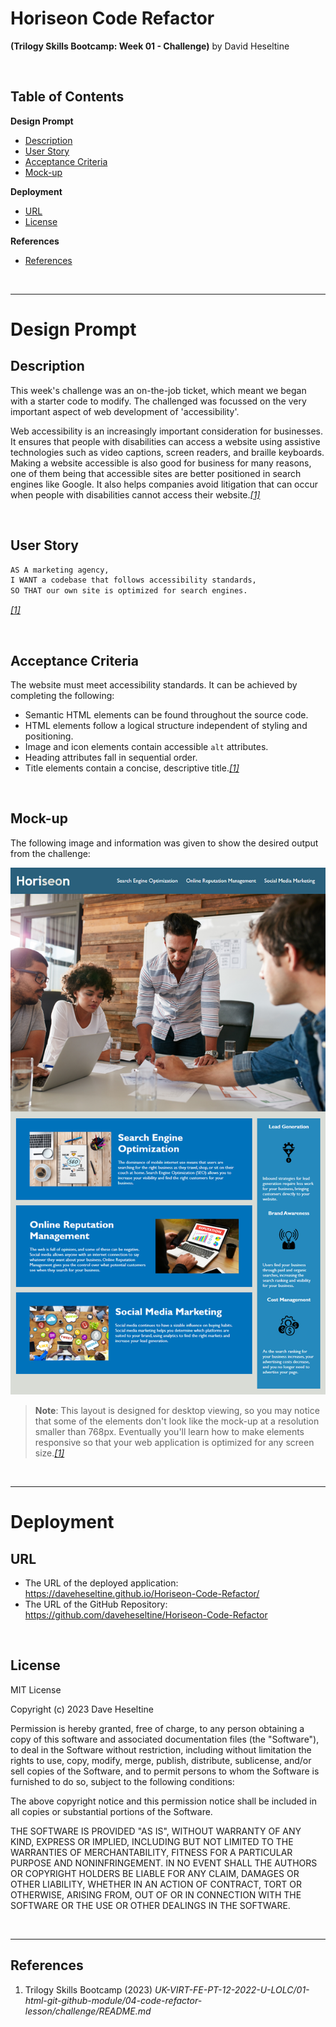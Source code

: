 # Horiseon Code Refactor
**(Trilogy Skills Bootcamp: Week 01 - Challenge)** by David Heseltine

</br>

## Table of Contents
**Design Prompt**
* [Description](#Description)
* [User Story](#User-Story)
* [Acceptance Criteria](#Acceptance-Criteria)
* [Mock-up](#Mock-up)

**Deployment**
* [URL](#URL)
* [License](#License)

**References**
* [References](#References)

</br>

___
# Design Prompt
## Description
This week's challenge was an on-the-job ticket, which meant we began with a starter code to modify. The challenged was focussed on the very important aspect of web development of 'accessibility'.

Web accessibility is an increasingly important consideration for businesses. It ensures that people with disabilities can access a website using assistive technologies such as video captions, screen readers, and braille keyboards. Making a website accessible is also good for business for many reasons, one of them being that accessible sites are better positioned in search engines like Google. It also helps companies avoid litigation that can occur when people with disabilities cannot access their website.<a href="#references">*[1]*</a>

</br>

## User Story 

```md
AS A marketing agency,
I WANT a codebase that follows accessibility standards,
SO THAT our own site is optimized for search engines.
```
<a href="#references">*[1]*</a>

</br>

## Acceptance Criteria
The website must meet accessibility standards. It can be achieved by completing the following:

* Semantic HTML elements can be found throughout the source code.
* HTML elements follow a logical structure independent of styling and positioning.
* Image and icon elements contain accessible `alt` attributes.
* Heading attributes fall in sequential order.
* Title elements contain a concise, descriptive title.<a href="#references">*[1]*</a>

</br>

## Mock-up
The following image and information was given to show the desired output from the challenge:

![The Horiseon webpage includes a navigation bar, a header image, and cards with text and images at the bottom of the page.](assets/img/01-html-css-git-challenge-demo.png)

> **Note**: This layout is designed for desktop viewing, so you may notice that some of the elements don't look like the mock-up at a resolution smaller than 768px. Eventually you'll learn how to make elements responsive so that your web application is optimized for any screen size.<a href="#references">*[1]*</a>

</br>

___
# Deployment
## URL
* The URL of the deployed application: https://daveheseltine.github.io/Horiseon-Code-Refactor/
* The URL of the GitHub Repository: https://github.com/daveheseltine/Horiseon-Code-Refactor

</br>

## License
MIT License

Copyright (c) 2023 Dave Heseltine

Permission is hereby granted, free of charge, to any person obtaining a copy
of this software and associated documentation files (the "Software"), to deal
in the Software without restriction, including without limitation the rights
to use, copy, modify, merge, publish, distribute, sublicense, and/or sell
copies of the Software, and to permit persons to whom the Software is
furnished to do so, subject to the following conditions:

The above copyright notice and this permission notice shall be included in all
copies or substantial portions of the Software.

THE SOFTWARE IS PROVIDED "AS IS", WITHOUT WARRANTY OF ANY KIND, EXPRESS OR
IMPLIED, INCLUDING BUT NOT LIMITED TO THE WARRANTIES OF MERCHANTABILITY,
FITNESS FOR A PARTICULAR PURPOSE AND NONINFRINGEMENT. IN NO EVENT SHALL THE
AUTHORS OR COPYRIGHT HOLDERS BE LIABLE FOR ANY CLAIM, DAMAGES OR OTHER
LIABILITY, WHETHER IN AN ACTION OF CONTRACT, TORT OR OTHERWISE, ARISING FROM,
OUT OF OR IN CONNECTION WITH THE SOFTWARE OR THE USE OR OTHER DEALINGS IN THE
SOFTWARE.

</br>

___
## References
1. Trilogy Skills Bootcamp (2023) *UK-VIRT-FE-PT-12-2022-U-LOLC/01-html-git-github-module/04-code-refactor-lesson/challenge/README.md*
